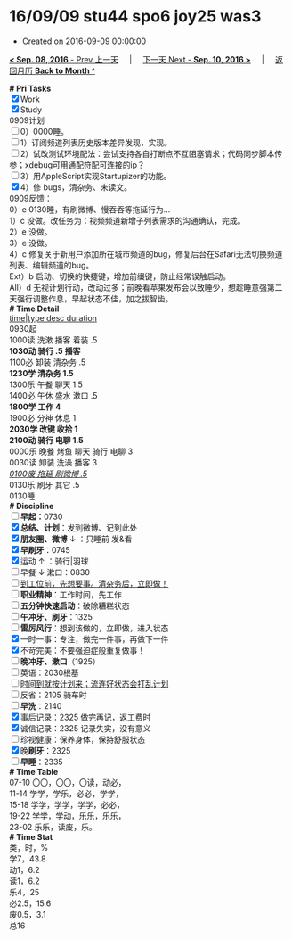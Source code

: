 # 16/09/09 stu44 spo6 joy25 was3

- Created on 2016-09-09 00:00:00

[**< Sep. 08, 2016** - Prev 上一天](/lifelogs/2016/09/d08.md) &nbsp; &nbsp; | &nbsp; &nbsp; [下一天 Next - **Sep. 10, 2016 >**](/lifelogs/2016/09/d10.md) &nbsp; &nbsp; |  &nbsp; &nbsp; [返回月历 **Back to Month ^**](/lifelogs/2016/09/index.md)
<br/><div><b># Pri Tasks</b></div><div><input checked="true" type="checkbox"/>Work</div><div><input checked="true" type="checkbox"/>Study</div><div>0909计划</div><div><input type="checkbox"/>0）0000睡。</div><div><input type="checkbox"/>1）订阅频道列表历史版本差异发现，实现。</div><div><input type="checkbox"/>2）试改测试环境配法：尝试支持各自打断点不互阻塞请求；代码同步脚本传参；xdebug可用通配符配可连接的ip？</div><div><input type="checkbox"/>3）用AppleScript实现Startupizer的功能。</div><div><input checked="true" type="checkbox"/>4）修 bugs，清杂务、未读文。</div><div>0909反馈：</div><div>0）e 0130睡，有刷微博、慢吞吞等拖延行为…</div><div>1）c 没做。改任务为：视频频道新增子列表需求的沟通确认，完成。</div><div>2）e 没做。</div><div>3）e 没做。</div><div>4）c 修复关于新用户添加所在城市频道的bug，修复后台在Safari无法切换频道列表、编辑频道的bug。</div><div>Ext）b 启动、切换的快捷键，增加前缀键，防止经常误触启动。</div><div>All）d 无视计划行动，改动过多；前晚看苹果发布会以致睡少，想趁睡意强第二天强行调整作息，早起状态不佳，加之拔智齿。</div><div><b># Time Detail</b></div><div><u>time|type desc duration</u></div><div>0930起</div><div>1000读 洗漱 播客 着装 .5</div><div><b>1030动 骑行 .5</b> <b>播客</b></div><div>1100必 卸装 清杂务 .5</div><div><b>1230学 清杂务 1.5</b></div><div>1300乐 午餐 聊天 1.5</div><div>1400必 午休 盛水 漱口 .5</div><div><b>1800学 工作 4</b></div><div>1900必 分神 休息 1</div><div><b>2030学 改键 收拾 1</b></div><div><b>2100动 骑行 电聊 1.5</b></div><div>0000乐 晚餐 烤鱼 聊天 骑行 电聊 3</div><div>0030读 卸装 洗澡 播客 3</div><div><u><i>0100废 拖延 刷微博 .5</i></u></div><div>0130乐 刷牙 其它 .5</div><div>0130睡</div><div><b># Discipline</b></div><div><b><input type="checkbox"/></b><b>早起：</b>0730</div><div><input checked="true" type="checkbox"/><b>总结、计划</b>：发到微博、记到此处</div><div><b><input checked="true" type="checkbox"/></b><b>朋友圈、微博</b> ↓ ：只睡前 发&amp;看</div><div><input checked="true" type="checkbox"/><b>早刷牙</b>：0745</div><div><input checked="true" type="checkbox"/>运动 ↑ ：骑行|羽球</div><div><input type="checkbox"/>早餐 ↓ 漱口：0830</div><div><input type="checkbox"/><u>到工位前，先想要事。清杂务后，立即做！</u></div><div><input type="checkbox"/><b>职业精神</b>：工作时间，先工作</div><div><input type="checkbox"/><b>五分钟快速启动</b>：破除糟糕状态</div><div><input type="checkbox"/><b>午冲牙、刷牙</b>：1325</div><div><input type="checkbox"/><b>雷厉风行</b>：想到该做的，立即做，进入状态</div><div><input checked="true" type="checkbox"/>一时一事：专注，做完一件事，再做下一件</div><div><input checked="true" type="checkbox"/>不苛完美：不要强迫症般重复做事！</div><div><b><input type="checkbox"/></b><b>晚冲牙、漱口</b>（1925）</div><div><input type="checkbox"/>英语：2030根基</div><div><u><input type="checkbox"/></u><u>时间到就按计划来；流连好状态会打乱计划</u></div><div><input type="checkbox"/>反省：2105 骑车时</div><div><input type="checkbox"/><b>早洗</b>：2140</div><div><input checked="true" type="checkbox"/>事后记录：2325 做完再记，返工费时</div><div><input checked="true" type="checkbox"/>诚信记录：2325 记录失实，没有意义</div><div><input type="checkbox"/>珍视健康：保养身体，保持舒服状态</div><div><input checked="true" type="checkbox"/>晚<b>刷牙</b>：2325</div><div><input type="checkbox"/><b>早睡</b>：2335</div><div><b># Time Table</b></div><div>07-10 〇〇，〇〇，〇读，动必，</div><div>11-14 学学，学乐，必必，学学，</div><div>15-18 学学，学学，学学，必必，</div><div>19-22 学学，学动，乐乐，乐乐，</div><div>23-02 乐乐，读废，乐。</div><div><b># Time Stat</b></div><div>类，时，%</div><div>学7，43.8</div><div>动1，6.2</div><div>读1，6.2</div><div>乐4，25</div><div>必2.5，15.6</div><div>废0.5，3.1</div><div>总16</div>
